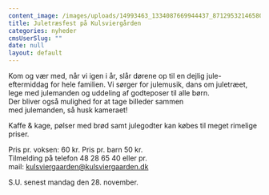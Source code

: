```yaml
---
content_image: /images/uploads/14993463_1334087669944437_8712953214658057492_n.jpg
title: Juletræsfest på Kulsviergården
categories: nyheder
cmsUserSlug: ""
date: null
layout: default
---
```


  Kom og vær med, når vi igen i år, slår dørene op til en dejlig jule-eftermiddag for hele familien. Vi sørger for julemusik, dans om juletræet, lege med julemanden og uddeling af godteposer til alle børn.   
Der bliver også mulighed for at tage billeder sammen   
med julemanden, så husk kameraet!  
  
Kaffe &amp; kage, pølser med brød samt julegodter kan købes til meget rimelige priser.  
  
Pris pr. voksen: 60 kr. Pris pr. barn 50 kr.  
Tilmelding på telefon 48 28 65 40 eller pr.   
mail: kulsviergaarden@kulsviergaarden.dk   

  
S.U. senest mandag den 28. november.  